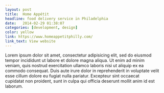 ```yaml
---
layout: post
title:  Home Appétit
headline: food delivery service in Philadelphia
date:   2014-02-29 01:38:07
categories: [development, design]
color: yellow
link: https://www.homeappetitphilly.com/
link_text: View website
---
```

Lorem ipsum dolor sit amet, consectetur adipisicing elit, sed do eiusmod tempor incididunt ut labore et dolore magna aliqua. Ut enim ad minim veniam, quis nostrud exercitation ullamco laboris nisi ut aliquip ex ea commodo consequat. Duis aute irure dolor in reprehenderit in voluptate velit esse cillum dolore eu fugiat nulla pariatur. Excepteur sint occaecat cupidatat non proident, sunt in culpa qui officia deserunt mollit anim id est laborum.
